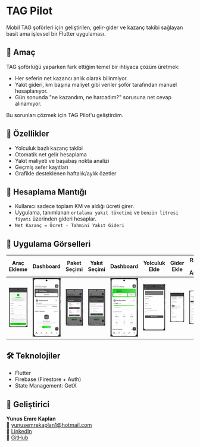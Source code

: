 # TAG Pilot

Mobil TAG şoförleri için geliştirilen, gelir-gider ve kazanç takibi sağlayan basit ama işlevsel bir Flutter uygulaması.

## 🎯 Amaç

TAG şoförlüğü yaparken fark ettiğim temel bir ihtiyaca çözüm üretmek:
- Her seferin net kazancı anlık olarak bilinmiyor.
- Yakıt gideri, km başına maliyet gibi veriler şoför tarafından manuel hesaplanıyor.
- Gün sonunda "ne kazandım, ne harcadım?" sorusuna net cevap alınamıyor.

Bu sorunları çözmek için TAG Pilot'u geliştirdim.

## 🚀 Özellikler

- Yolculuk bazlı kazanç takibi
- Otomatik net gelir hesaplama
- Yakıt maliyeti ve başabaş nokta analizi
- Geçmiş sefer kayıtları
- Grafikle desteklenen haftalık/aylık özetler

## 🧮 Hesaplama Mantığı

- Kullanıcı sadece toplam KM ve aldığı ücreti girer.
- Uygulama, tanımlanan `ortalama yakıt tüketimi` ve `benzin litresi fiyatı` üzerinden gideri hesaplar.
- `Net Kazanç = Ücret - Tahmini Yakıt Gideri`

## 📱 Uygulama Görselleri

| Araç Ekleme | Dashboard | Paket Seçimi | Yakıt Seçimi | Dashboard | Yolculuk Ekle | Gider Ekle | Rapor & Analiz | Rapor & Analiz |
|-------------|-----------|--------------|--------------|-----------|---------------|------------|----------------|----------------|
| ![Ekran1](https://github.com/yunusemrekaplan/tag_pilot/blob/master/screenshots/aracekle.png) | ![Ekran2](https://github.com/yunusemrekaplan/tag_pilot/blob/master/screenshots/dash1.png) | ![Ekran3](https://github.com/yunusemrekaplan/tag_pilot/blob/master/screenshots/paketsec.png) | ![Ekran4](https://github.com/yunusemrekaplan/tag_pilot/blob/master/screenshots/yakitsec.png) | ![Ekran5](https://github.com/yunusemrekaplan/tag_pilot/blob/master/screenshots/dash2.png) | ![Ekran6](https://github.com/yunusemrekaplan/tag_pilot/blob/master/screenshots/yolculukekle.png) | ![Ekran7](https://github.com/yunusemrekaplan/tag_pilot/blob/master/screenshots/giderekle.png) | ![Ekran8](https://github.com/yunusemrekaplan/tag_pilot/blob/master/screenshots/raporanaliz1.png) | ![Ekran9](https://github.com/yunusemrekaplan/tag_pilot/blob/master/screenshots/raporanaliz2.png) |

## 🛠️ Teknolojiler

- Flutter
- Firebase (Firestore + Auth)
- State Management: GetX

## 👤 Geliştirici

**Yunus Emre Kaplan**  
📧 yunusemrekaplan1@hotmail.com  
🔗 [LinkedIn](https://www.linkedin.com/in/yunus-emre-kaplan-203b05234)  
🐙 [GitHub](https://github.com/yunusemrekaplan)
